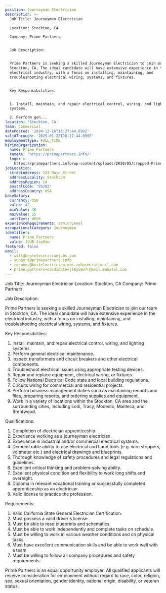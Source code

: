 ```yaml
---
position: Journeyman Electrician
description: >-
  Job Title: Journeyman Electrician 

  Location: Stockton, CA 

  Company: Prime Partners


  Job Description: 


  Prime Partners is seeking a skilled Journeyman Electrician to join our team in
  Stockton, CA. The ideal candidate will have extensive experience in the
  electrical industry, with a focus on installing, maintaining, and
  troubleshooting electrical wiring, systems, and fixtures. 


  Key Responsibilities:


  1. Install, maintain, and repair electrical control, wiring, and lighting
  systems.

  2. Perform gen...
location: 'Stockton, CA'
team: Commercial
datePosted: '2024-12-16T16:27:44.099Z'
validThrough: '2025-01-22T16:27:44.099Z'
employmentType: FULL_TIME
hiringOrganization:
  name: Prime Partners
  sameAs: 'https://primepartners.info/'
  logo: >-
    https://primepartners.info/wp-content/uploads/2020/05/cropped-Prime-Partners-Logo-NO-BG-1-1.png
jobLocation:
  streetAddress: 123 Main Street
  addressLocality: Stockton
  addressRegion: CA
  postalCode: '95202'
  addressCountry: USA
baseSalary:
  currency: USD
  value: 47
  minValue: 40
  maxValue: 55
  unitText: HOUR
experienceRequirements: seniorLevel
occupationalCategory: Journeyman
identifier:
  name: Prime Partners
  value: JOUR-2rp8xu
featured: false
email:
  - will@bestelectricianjobs.com
  - support@primepartners.info
  - resumes@bestelectricianjobs.zohorecruitmail.com
  - prime.partners+candidate+jl6y59w7r@mail.manatal.com
---
```




Job Title: Journeyman Electrician 
Location: Stockton, CA 
Company: Prime Partners

Job Description: 

Prime Partners is seeking a skilled Journeyman Electrician to join our team in Stockton, CA. The ideal candidate will have extensive experience in the electrical industry, with a focus on installing, maintaining, and troubleshooting electrical wiring, systems, and fixtures. 

Key Responsibilities:

1. Install, maintain, and repair electrical control, wiring, and lighting systems.
2. Perform general electrical maintenance.
3. Inspect transformers and circuit breakers and other electrical components.
4. Troubleshoot electrical issues using appropriate testing devices.
5. Repair and replace equipment, electrical wiring, or fixtures.
6. Follow National Electrical Code state and local building regulations.
7. Circuits wiring for commercial and residential projects.
8. Perform business management duties such as maintaining records and files, preparing reports, and ordering supplies and equipment.
9. Work in a variety of locations within the Stockton, CA area and the surrounding cities, including Lodi, Tracy, Modesto, Manteca, and Brentwood.

Qualifications:

1. Completion of electrician apprenticeship.
2. Experience working as a journeyman electrician.
3. Experience in industrial and/or commercial electrical systems.
4. Demonstrable ability to use electrical and hand tools (e.g. wire strippers, voltmeter etc.) and electrical drawings and blueprints.
5. Thorough knowledge of safety procedures and legal regulations and guidelines.
6. Excellent critical thinking and problem-solving ability.
7. Excellent physical condition and flexibility to work long shifts and overnight.
8. Diploma in relevant vocational training or successfully completed apprenticeship as an electrician.
9. Valid license to practice the profession.

Requirements:

1. Valid California State General Electrician Certification.
2. Must possess a valid driver's license.
3. Must be able to read blueprints and schematics.
4. Must be able to work independently and complete tasks on schedule.
5. Must be willing to work in various weather conditions and on physical tasks.
6. Must have excellent communication skills and be able to work well with a team.
7. Must be willing to follow all company procedures and safety requirements.

Prime Partners is an equal opportunity employer. All qualified applicants will receive consideration for employment without regard to race, color, religion, sex, sexual orientation, gender identity, national origin, disability, or veteran status.
